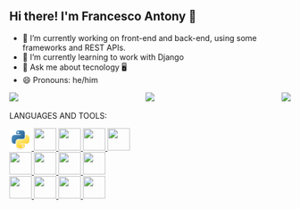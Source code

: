 ## Hi there! I'm Francesco Antony 👋

- 🔭 I’m currently working on front-end and back-end, using some frameworks and REST APIs.
- 🌱 I’m currently learning to work with Django
- 💬 Ask me about tecnology 🖥️
- 😄 Pronouns: he/him

<!--TOP LINGUAGENS DE PROGRAMAÇÃO E ESTATÍSTICAS DO GIT-->
<div>
  <img src="https://github-readme-stats.vercel.app/api/top-langs/?username=FrancescoAntony&theme=vue-dark&show_icons=true&hide_border=false&layout=compact" 
    align="left">
  <img src="https://github-readme-stats.vercel.app/api?username=FrancescoAntony&theme=vue-dark&show_icons=true&hide_border=false&count_private=true" 
    align="right">
</div>
<!--CONTRIBUIÇÕES-->
<p align="center">
  <img src="https://github-readme-streak-stats.herokuapp.com/?user=FrancescoAntony&theme=vue-dark&hide_border=false">
</p>
<!--ICONS-->
LANGUAGES AND TOOLS:
<p>
  <a href="https://www.python.org">
  <img src="https://raw.githubusercontent.com/devicons/devicon/master/icons/python/python-original.svg"
  style="width: 40px; height: 40px; max-height: 40px;">
  </a>
  <a href="https://www.djangoproject.com">
  <img src="https://cdn.jsdelivr.net/gh/devicons/devicon@latest/icons/django/django-plain.svg"
  style="width: 40px; height: 40px; max-height: 40px;">
  </a>
  <a href="https://embarcados.com.br/linguagem-c-guia-completo">
  <img src="https://i.pinimg.com/474x/41/cd/ce/41cdceff36566cb5a70f5c999755d4bc.jpg"
  style="width: 40px; height: 40px; max-height: 40px;">
  </a>
  <a href="https://www.java.com/pt-BR">
  <img src="https://cdn.jsdelivr.net/gh/devicons/devicon@latest/icons/java/java-original.svg"
  style="width: 40px; height: 40px; max-height: 40px;">
  </a>
  <a href="https://git-scm.com">
  <img src="https://cdn.jsdelivr.net/gh/devicons/devicon@latest/icons/git/git-original.svg"
  style="width: 40px; height: 40px; max-height: 40px;">
  </a>
  <br>
  <a href="https://cplusplus.com">
  <img src="https://cdn.jsdelivr.net/gh/devicons/devicon@latest/icons/cplusplus/cplusplus-original.svg"
  style="width: 40px; height: 40px; max-height: 40px;">
  </a>
  <a href="https://www.w3.org/html">
  <img src="https://cdn.jsdelivr.net/gh/devicons/devicon@latest/icons/html5/html5-original.svg"
  style="width: 40px; height: 40px; max-height: 40px;">
  </a>
  <a href="https://pytorch.org">
  <img src="https://cdn.jsdelivr.net/gh/devicons/devicon@latest/icons/pytorch/pytorch-original.svg"
  style="width: 40px; height: 40px; max-height: 40px;">
  </a>
  <a href="https://www.mysql.com">
  <img src="https://cdn.jsdelivr.net/gh/devicons/devicon@latest/icons/mysql/mysql-original.svg"
  style="width: 40px; height: 40px; max-height: 40px;">
  </a>
  <br>
  <a href="https://www.postgresql.org">
  <img src="https://cdn.jsdelivr.net/gh/devicons/devicon@latest/icons/postgresql/postgresql-original.svg"
  style="width: 40px; height: 40px; max-height: 40px;">
  </a>
  <a href="https://firebase.google.com">
  <img src="https://cdn.jsdelivr.net/gh/devicons/devicon@latest/icons/firebase/firebase-original.svg"
    style="width: 40px; height: 40px; max-height: 40px;">
  </a>
  <a href="https://scikit-learn.org/stable">
  <img src="https://cdn.jsdelivr.net/gh/devicons/devicon@latest/icons/scikitlearn/scikitlearn-original.svg"
    style="width: 40px; height: 40px; max-height: 40px;">
  </a>
  <a href="https://nextjs.org">
  <img src="https://cdn.jsdelivr.net/gh/devicons/devicon@latest/icons/nextjs/nextjs-original.svg"
    style="width: 40px; height: 40px; max-height: 40px;">
  </a>
</p>
          

<!--
- 👯 I’m looking to collaborate on ...
- 🤔 I’m looking for help with ...
- 📫 How to reach me: ...
- ⚡ Fun fact: ...
![FrancescoAntony's Stats](https://github-readme-stats.vercel.app/api?username=FrancescoAntony&theme=vue-dark&show_icons=true&hide_border=false&count_private=true)         ![FrancescoAntony's Streak](https://github-readme-streak-stats.herokuapp.com/?user=FrancescoAntony&theme=vue-dark&hide_border=false)
alt="python"
width="40"
height="40"
style="display: block; margin-left: auto; margin-right: auto; max-width: 100%; height: auto; max-height: 40px;">
-->
